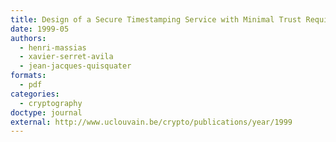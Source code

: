 ```yaml
---
title: Design of a Secure Timestamping Service with Minimal Trust Requirements
date: 1999-05
authors:
  - henri-massias
  - xavier-serret-avila
  - jean-jacques-quisquater
formats:
  - pdf
categories:
  - cryptography
doctype: journal
external: http://www.uclouvain.be/crypto/publications/year/1999
---
```

